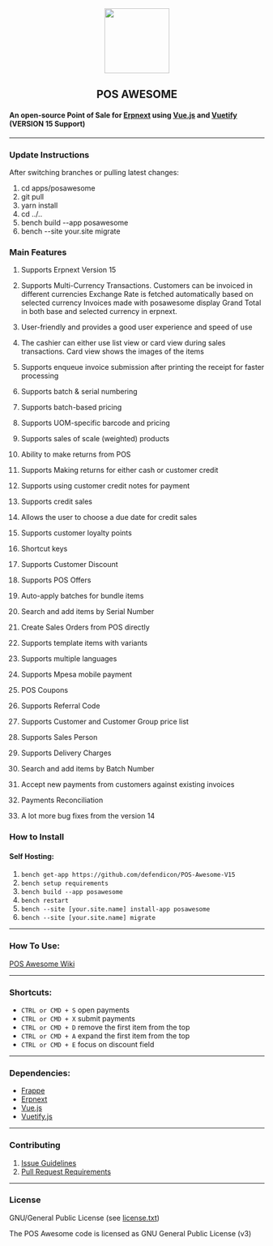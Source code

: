 <div align="center">
    <img src="https://frappecloud.com/files/pos.png" height="128">
    <h2>POS AWESOME</h2>
</div>

#### An open-source Point of Sale for [Erpnext](https://github.com/frappe/erpnext) using [Vue.js](https://github.com/vuejs/vue) and [Vuetify](https://github.com/vuetifyjs/vuetify) (VERSION 15 Support)

---
### Update Instructions

After switching branches or pulling latest changes:

1. cd apps/posawesome
2. git pull
3. yarn install
4. cd ../..
5. bench build --app posawesome
6. bench --site your.site migrate

### Main Features

1. Supports Erpnext Version 15
2. Supports Multi-Currency Transactions.
    Customers can be invoiced in different currencies
    Exchange Rate is fetched automatically based on selected currency
    Invoices made with posawesome display Grand Total in both base and selected currency in erpnext.
    
3. User-friendly and provides a good user experience and speed of use
4. The cashier can either use list view or card view during sales transactions. Card view shows the images of the items
5. Supports enqueue invoice submission after printing the receipt for faster processing
6. Supports batch & serial numbering
7. Supports batch-based pricing
8. Supports UOM-specific barcode and pricing
9. Supports sales of scale (weighted) products
10. Ability to make returns from POS
11. Supports Making returns for either cash or customer credit
12. Supports using customer credit notes for payment
13. Supports credit sales
14. Allows the user to choose a due date for credit sales
15. Supports customer loyalty points
16. Shortcut keys
17. Supports Customer Discount
18. Supports POS Offers
19. Auto-apply batches for bundle items
20. Search and add items by Serial Number
21. Create Sales Orders from POS directly
22. Supports template items with variants
23. Supports multiple languages
24. Supports Mpesa mobile payment
25. POS Coupons
26. Supports Referral Code
27. Supports Customer and Customer Group price list
28. Supports Sales Person
29. Supports Delivery Charges
30. Search and add items by Batch Number
31. Accept new payments from customers against existing invoices
32. Payments Reconciliation
33. A lot more bug fixes from the version 14

### How to Install

#### Self Hosting:

1. `bench get-app https://github.com/defendicon/POS-Awesome-V15`
2. `bench setup requirements`
3. `bench build --app posawesome`
4. `bench restart`
5. `bench --site [your.site.name] install-app posawesome`
6. `bench --site [your.site.name] migrate`

---

### How To Use:

[POS Awesome Wiki](https://github.com/yrestom/POS-Awesome/wiki)

---

### Shortcuts:

- `CTRL or CMD + S` open payments
- `CTRL or CMD + X` submit payments
- `CTRL or CMD + D` remove the first item from the top
- `CTRL or CMD + A` expand the first item from the top
- `CTRL or CMD + E` focus on discount field

---

### Dependencies:

- [Frappe](https://github.com/frappe/frappe)
- [Erpnext](https://github.com/frappe/erpnext)
- [Vue.js](https://github.com/vuejs/vue)
- [Vuetify.js](https://github.com/vuetifyjs/vuetify)

---

### Contributing

1. [Issue Guidelines](https://github.com/frappe/erpnext/wiki/Issue-Guidelines)
2. [Pull Request Requirements](https://github.com/frappe/erpnext/wiki/Contribution-Guidelines)

---

### License

GNU/General Public License (see [license.txt](https://github.com/yrestom/POS-Awesome/blob/master/license.txt))

The POS Awesome code is licensed as GNU General Public License (v3)
